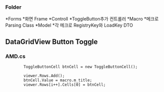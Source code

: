 ### Folder
*Forms
  *화면 Frame
*Controll
  *ToggleButton추가 컨트롤러
*Macro
  *메크로Parsing Class
*Model
  *각 메크로 RegistryKey와 LoadKey DTO

## DataGridView Button Toggle
### AMD.cs
            ToggleButtonCell btnCell = new ToggleButtonCell();

            viewer.Rows.Add();
            btnCell.Value = macro.m_title;
            viewer.Rows[i++].Cells[0] = btnCell; 
             
